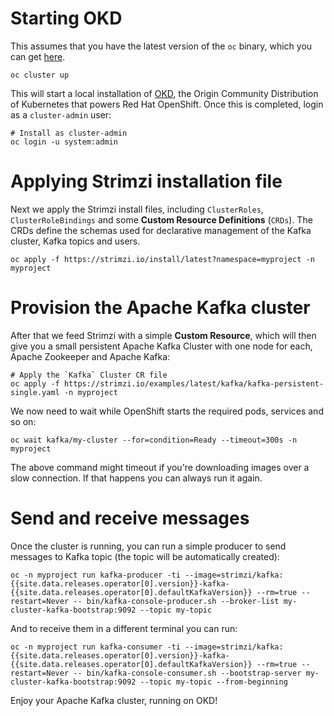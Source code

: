 # Starting OKD

This assumes that you have the latest version of the `oc` binary, which you can get [here](https://github.com/openshift/origin/releases).

```shell
oc cluster up
```

This will start a local installation of [OKD](https://www.okd.io/), the Origin Community Distribution of Kubernetes that powers Red Hat OpenShift. Once this is completed, login as a `cluster-admin` user:

```shell
# Install as cluster-admin
oc login -u system:admin
```

# Applying Strimzi installation file

Next we apply the Strimzi install files, including `ClusterRoles`, `ClusterRoleBindings` and some **Custom Resource Definitions** (`CRDs`). The CRDs define the schemas used for declarative management of the Kafka cluster, Kafka topics and users.

```shell
oc apply -f https://strimzi.io/install/latest?namespace=myproject -n myproject
```

# Provision the Apache Kafka cluster

After that we feed Strimzi with a simple **Custom Resource**, which will then give you a small persistent Apache Kafka Cluster with one node for each, Apache Zookeeper and Apache Kafka:

```shell
# Apply the `Kafka` Cluster CR file
oc apply -f https://strimzi.io/examples/latest/kafka/kafka-persistent-single.yaml -n myproject 
```

We now need to wait while OpenShift starts the required pods, services and so on:

```shell
oc wait kafka/my-cluster --for=condition=Ready --timeout=300s -n myproject
```

The above command might timeout if you're downloading images over a slow connection. If that happens you can always run it again.

# Send and receive messages

Once the cluster is running, you can run a simple producer to send messages to Kafka topic (the topic will be automatically created):

```shell
oc -n myproject run kafka-producer -ti --image=strimzi/kafka:{{site.data.releases.operator[0].version}}-kafka-{{site.data.releases.operator[0].defaultKafkaVersion}} --rm=true --restart=Never -- bin/kafka-console-producer.sh --broker-list my-cluster-kafka-bootstrap:9092 --topic my-topic
```

And to receive them in a different terminal you can run:

```shell
oc -n myproject run kafka-consumer -ti --image=strimzi/kafka:{{site.data.releases.operator[0].version}}-kafka-{{site.data.releases.operator[0].defaultKafkaVersion}} --rm=true --restart=Never -- bin/kafka-console-consumer.sh --bootstrap-server my-cluster-kafka-bootstrap:9092 --topic my-topic --from-beginning
```

Enjoy your Apache Kafka cluster, running on OKD!
